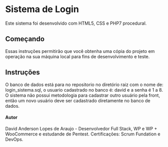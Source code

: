 # Sistema de Login
Este sistema foi desenvolvido com HTML5, CSS e PHP7 procedural.
## Começando
Essas instruções permitirão que você obtenha uma cópia do projeto em operação na sua máquina local para fins de desenvolvimento e teste.
## Instruções
O banco de dados está para no repositorio no diretório raiz com o nome de: login_sistema.sql, o usuario cadastrado no banco é: david e a senha é 1 a 8.
O sistema não possui metodologia para cadastrar outro usuário pela front, então um novo usuário deve ser cadastrado diretamente no banco de dados.

#### Autor
David Anderson Lopes de Araujo - Desenvolvedor Full Stack, WP e WP + WooCommerce e estudande de Pentest. Certificações: Scrum Fundation e DevOps.


